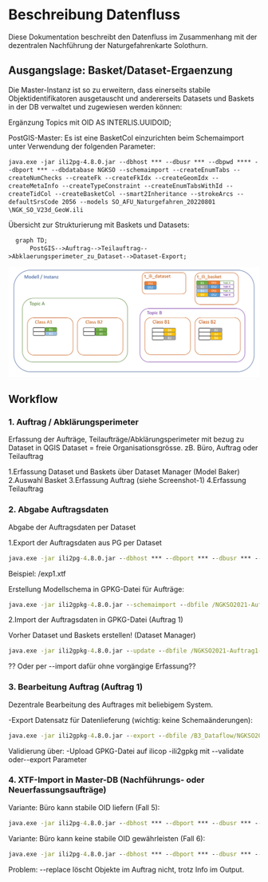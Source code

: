 # Beschreibung Datenfluss
Diese Dokumentation beschreibt den Datenfluss im Zusammenhang mit der dezentralen Nachführung der Naturgefahrenkarte Solothurn.

## Ausgangslage: Basket/Dataset-Ergaenzung
Die Master-Instanz ist so zu erweitern, dass einerseits stabile Objektidentifikatoren ausgetauscht und andererseits Datasets und Baskets in der DB verwaltet und zugewiesen werden können:

Ergänzung Topics mit
    OID AS INTERLIS.UUIDOID;

PostGIS-Master: Es ist eine BasketCol einzurichten beim Schemaimport unter Verwendung der folgenden Parameter:

~~~
java.exe -jar ili2pg-4.8.0.jar --dbhost *** --dbusr *** --dbpwd **** --dbport *** --dbdatabase NGKSO --schemaimport --createEnumTabs --createNumChecks --createFk --createFkIdx --createGeomIdx --createMetaInfo --createTypeConstraint --createEnumTabsWithId --createTidCol --createBasketCol --smart2Inheritance --strokeArcs --defaultSrsCode 2056 --models SO_AFU_Naturgefahren_20220801 \NGK_SO_V23d_GeoW.ili
~~~

Übersicht zur Strukturierung mit Baskets und Datasets:

```mermaid
  graph TD;
      PostGIS-->Auftrag-->Teilauftrag-->Abklaerungsperimeter_zu_Dataset-->Dataset-Export;
```

![Image](./images/DatasetsBaskets.png)

## Workflow

### 1. Auftrag / Abklärungsperimeter

Erfassung der Aufträge, Teilaufträge/Abklärungsperimeter mit bezug zu Dataset in QGIS
Dataset = freie Organisationsgrösse. zB. Büro, Auftrag oder Teilauftrag

1.Erfassung Dataset und Baskets über Dataset Manager (Model Baker)
2.Auswahl Basket
3.Erfassung Auftrag (siehe Screenshot-1)
4.Erfassung Teilauftrag

### 2. Abgabe Auftragsdaten

Abgabe der Auftragsdaten per Dataset

1.Export der Auftragsdaten aus PG per Dataset

~~~cmd
java.exe -jar ili2pg-4.8.0.jar --dbhost *** --dbport *** --dbusr *** --dbpwd *** --dbdatabase NGKSO --dbschema public --export --dataset "Auftrag1" --models SO_AFU_Naturgefahren_20220801 /exp-Auftrag1-vorher.xtf
~~~

Beispiel: /exp1.xtf

Erstellung Modellschema in GPKG-Datei für Aufträge:

~~~cmd
java.exe -jar ili2gpkg-4.8.0.jar --schemaimport --dbfile /NGKSO2021-Auftrag1-1.gpkg --coalesceCatalogueRef --createEnumTabs --createNumChecks --createUnique --createFk --createFkIdx --coalesceMultiSurface --coalesceMultiLine --coalesceMultiPoint --coalesceArray --beautifyEnumDispName --createGeomIdx --createMetaInfo --expandMultilingual --createTypeConstraint --createEnumTabsWithId --createTidCol --smart2Inheritance --strokeArcs --createBasketCol --defaultSrsCode 2056 --models SO_AFU_Naturgefahren_20220801 /NGK_SO_V23d_GeoW.ili
~~~

2.Import der Auftragsdaten in GPKG-Datei (Auftrag 1)

Vorher Dataset und Baskets erstellen! (Dataset Manager)

~~~cmd
java.exe -jar ili2gpkg-4.8.0.jar --update --dbfile /NGKSO2021-Auftrag1-1.gpkg --update --dataset Auftrag1 --importTid --importBid /exp-Auftrag1-vorher.xtf
~~~

?? Oder per --import dafür ohne vorgängige Erfassung??

### 3. Bearbeitung Auftrag (Auftrag 1)

Dezentrale Bearbeitung des Auftrages mit beliebigem System.

-Export Datensatz für Datenlieferung (wichtig: keine Schemaänderungen):

~~~cmd
java.exe -jar ili2gpkg-4.8.0.jar --export --dbfile /B3_Dataflow/NGKSO2021-Auftrag1-1.gpkg --dataset Auftrag1 /exp-Auftrag1-nachher.xtf
~~~

Validierung über:
-Upload GPKG-Datei auf ilicop
-ili2gpkg mit --validate oder--export Parameter


### 4. XTF-Import in Master-DB (Nachführungs- oder Neuerfassungsaufträge)

Variante: Büro kann stabile OID liefern (Fall 5):

~~~cmd
java.exe -jar ili2pg-4.8.0.jar --dbhost *** --dbport *** --dbusr *** --dbpwd *** --dbdatabase NGKSO --dbschema public --update --dataset Auftrag1 --models SO_AFU_Naturgefahren_20220801 /exp-Auftrag1-nachher.xtf
~~~

Variante: Büro kann keine stabile OID gewährleisten (Fall 6):

~~~cmd
java.exe -jar ili2pg-4.8.0.jar --dbhost *** --dbport *** --dbusr *** --dbpwd *** --dbdatabase NGKSO --dbschema public --delete --import --dataset Auftrag1 --models SO_AFU_Naturgefahren_20220801 /exp-Auftrag1-nachher.xtf
~~~

Problem: --replace löscht Objekte im Auftrag nicht, trotz Info im Output.

